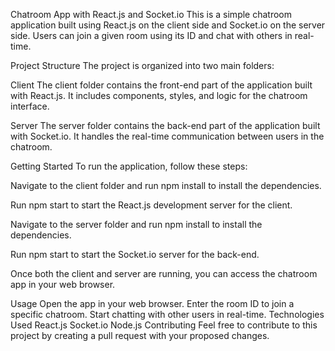 Chatroom App with React.js and Socket.io
This is a simple chatroom application built using React.js on the client side and Socket.io on the server side. Users can join a given room using its ID and chat with others in real-time.

Project Structure
The project is organized into two main folders:

Client
The client folder contains the front-end part of the application built with React.js. It includes components, styles, and logic for the chatroom interface.

Server
The server folder contains the back-end part of the application built with Socket.io. It handles the real-time communication between users in the chatroom.

Getting Started
To run the application, follow these steps:

Navigate to the client folder and run npm install to install the dependencies.

Run npm start to start the React.js development server for the client.

Navigate to the server folder and run npm install to install the dependencies.

Run npm start to start the Socket.io server for the back-end.

Once both the client and server are running, you can access the chatroom app in your web browser.

Usage
Open the app in your web browser.
Enter the room ID to join a specific chatroom.
Start chatting with other users in real-time.
Technologies Used
React.js
Socket.io
Node.js
Contributing
Feel free to contribute to this project by creating a pull request with your proposed changes.
